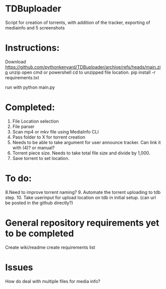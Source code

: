 # TDBuploader
Script for creation of torrents, with addition of the tracker, exporting of mediainfo and 5 screenshots

# Instructions:
Download https://github.com/pythonkenyard/TDBuploader/archive/refs/heads/main.zip
unzip
open cmd or powershell
cd to unzipped file location.
pip install -r requirements.txt

run with python main.py


# Completed:
1. File Location selection
2. File parser
3. Scan mp4 or mkv file using MediaInfo CLI  
4. Pass folder to X for torrent creation
5. Needs to be able to take argument for user announce tracker. Can link it with (4)? or manual?
6. Torrent piece size. Needs to take total file size and divide by 1,000.
7. Save torrent to set location.

# To do:
8.Need to improve torrent naming?
9. Automate the torrent uploading to tdb step.
10. Take userinput for upload location on tdb in initial setup. (can url be posted in the github directly?)

# General repository requirements yet to be completed
Create wiki/readme
create requirements list

# Issues
How do deal with multiple files for media info?
